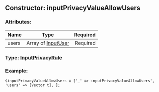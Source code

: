 ## Constructor: inputPrivacyValueAllowUsers  

### Attributes:

| Name     |    Type       | Required |
|----------|:-------------:|---------:|
|users|Array of [InputUser](../types/InputUser.md) | Required|



### Type: [InputPrivacyRule](../types/InputPrivacyRule.md)


### Example:

```
$inputPrivacyValueAllowUsers = ['_' => inputPrivacyValueAllowUsers', 'users' => [Vector t], ];
```